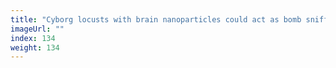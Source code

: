 ```yaml
---
title: "Cyborg locusts with brain nanoparticles could act as bomb sniffers"
imageUrl: ""
index: 134
weight: 134
---
```

